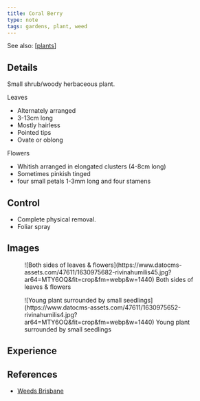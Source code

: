 ```yaml
---
title: Coral Berry
type: note
tags: gardens, plant, weed
---
```


See also: [[plants]]

## Details 

Small shrub/woody herbaceous plant.

Leaves 
- Alternately arranged
- 3-13cm long 
- Mostly hairless
- Pointed tips
- Ovate or oblong

Flowers 
- Whitish arranged in elongated clusters (4-8cm long)
- Sometimes pinkish tinged
- four small petals 1-3mm long and four stamens

## Control 

- Complete physical removal.
- Foliar spray

## Images 

<figure markdown>
![Both sides of leaves & flowers](https://www.datocms-assets.com/47611/1630975682-rivinahumilis45.jpg?ar64=MTY6OQ&fit=crop&fm=webp&w=1440)
<caption>Both sides of leaves & flowers</caption>
</figure>

<figure markdown>
![Young plant surrounded by small seedlings](https://www.datocms-assets.com/47611/1630975652-rivinahumilis4.jpg?ar64=MTY6OQ&fit=crop&fm=webp&w=1440)
<caption>Young plant surrounded by small seedlings</caption>
</figure>


## Experience 

## References

- [Weeds Brisbane](https://weeds.brisbane.qld.gov.au/weeds/coral-berry)

[//begin]: # "Autogenerated link references for markdown compatibility"
[plants]: plants "Plants"
[//end]: # "Autogenerated link references"